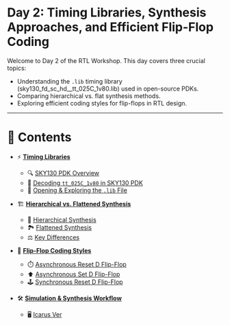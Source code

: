 # Day 2: Timing Libraries, Synthesis Approaches, and Efficient Flip-Flop Coding

Welcome to Day 2 of the RTL Workshop. This day covers three crucial topics:
- Understanding the `.lib` timing library (sky130_fd_sc_hd__tt_025C_1v80.lib) used in open-source PDKs.
- Comparing hierarchical vs. flat synthesis methods.
- Exploring efficient coding styles for flip-flops in RTL design.

---
# 📘 Contents  

- ⚡ [**Timing Libraries**](#timing-libraries)  
  - 🔍 [SKY130 PDK Overview](#sky130-pdk-overview)  
  - 🧩 [Decoding `tt_025C_1v80` in SKY130 PDK](#decoding-tt_025c_1v80-in-the-sky130-pdk)  
  - 📂 [Opening & Exploring the `.lib` File](#opening-and-exploring-the-lib-file)  

- 🏗️ [**Hierarchical vs. Flattened Synthesis**](#hierarchical-vs-flattened-synthesis)  
  - 🏢 [Hierarchical Synthesis](#hierarchical-synthesis)  
  - 🏞️ [Flattened Synthesis](#flattened-synthesis)  
  - ⚖️ [Key Differences](#key-differences)  

- 🔄 [**Flip-Flop Coding Styles**](#flip-flop-coding-styles)  
  - ⏱️ [Asynchronous Reset D Flip-Flop](#asynchronous-reset-d-flip-flop)  
  - ⬆️ [Asynchronous Set D Flip-Flop](#asynchronous-set-d-flop)  
  - 🕹️ [Synchronous Reset D Flip-Flop](#synchronous-reset-d-flop)  

- 🛠️ [**Simulation & Synthesis Workflow**](#simulation-and-synthesis-workflow)  
  - 🖥️ [Icarus Ver]()
